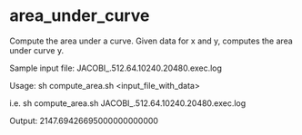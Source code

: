 area_under_curve
================

Compute the area under a curve. Given data for x and y, computes the area under curve y.

Sample input file: JACOBI_.512.64.10240.20480.exec.log

Usage:
sh compute_area.sh <input_file_with_data>

i.e.
sh compute_area.sh JACOBI_.512.64.10240.20480.exec.log

Output:
2147.69426695000000000000
